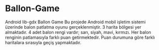 # Ballon-Game
Android lib-gdx Ballon Game
Bu projede Android mobil işletim sistemi üzerinde balon patlatma oyunu gerçeklenmiştir. 3 harita bölgesi yer almaktadır. 
4 adet balon rengi vardır; sarı, siyah, mavi, kırmızı. Her balon renginin patlamasıyla farklı puan getirmektedir. 
Puan durumuna göre farklı haritalara sırasıyla geçiş yapmaktadır.

